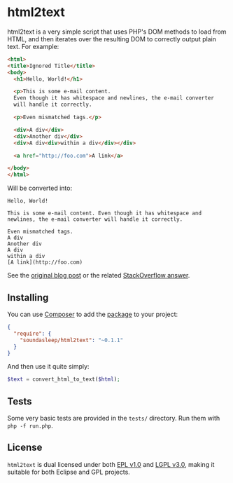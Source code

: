 html2text
=========

html2text is a very simple script that uses PHP's DOM methods to load from HTML, and then iterates over the resulting DOM to correctly output plain text. For example:

```html
<html>
<title>Ignored Title</title>
<body>
  <h1>Hello, World!</h1>

  <p>This is some e-mail content.
  Even though it has whitespace and newlines, the e-mail converter
  will handle it correctly.

  <p>Even mismatched tags.</p>

  <div>A div</div>
  <div>Another div</div>
  <div>A div<div>within a div</div></div>

  <a href="http://foo.com">A link</a>

</body>
</html>
```

Will be converted into:

```text
Hello, World!

This is some e-mail content. Even though it has whitespace and newlines, the e-mail converter will handle it correctly.

Even mismatched tags.
A div
Another div
A div
within a div
[A link](http://foo.com)
```

See the [original blog post](http://journals.jevon.org/users/jevon-phd/entry/19818) or the related [StackOverflow answer](http://stackoverflow.com/a/2564472/39531).

## Installing

You can use [Composer](http://getcomposer.org/) to add the [package](https://packagist.org/packages/soundasleep/jsonrpcclient) to your project:

```json
{
  "require": {
    "soundasleep/html2text": "~0.1.1"
  }
}
```

And then use it quite simply:

```php
$text = convert_html_to_text($html);
```

## Tests

Some very basic tests are provided in the `tests/` directory. Run them with `php -f run.php`.

## License

`html2text` is dual licensed under both [EPL v1.0](https://www.eclipse.org/legal/epl-v10.html) and [LGPL v3.0](http://www.gnu.org/licenses/lgpl.html), making it suitable for both Eclipse and GPL projects.
